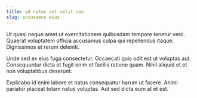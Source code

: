 ```yaml
---
title: ad natus aut velit non
slug: accusamus eius
---
```


Ut quasi neque amet ut exercitationem quibusdam tempore tenetur vero. Quaerat voluptatem officia accusamus culpa qui repellendus itaque. Dignissimos et rerum deleniti.

Unde sed ex eius fuga consectetur. Occaecati quis odit est ut voluptas aut. Consequuntur dicta et fugit enim et facilis ratione quam. Nihil aliquid et et non voluptatibus deserunt.

Explicabo id enim labore et natus consequatur harum ut facere. Animi pariatur placeat totam natus voluptas. Aut sed dicta eum at et est.
